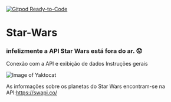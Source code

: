 [![Gitpod Ready-to-Code](https://img.shields.io/badge/Gitpod-Ready--to--Code-blue?logo=gitpod)](https://gitpod.io/#https://github.com/rafatrinity/Star-Wars) 

# Star-Wars

### infelizmente a API Star Wars está fora do ar. 😟

Conexão com a API e exibição de dados
Instruções gerais


![Image of Yaktocat](https://ci5.googleusercontent.com/proxy/QzGJQb5HGU9rQUC-hdD6yFrMjUNne6IO18P7BI_oHDfEpveyUINi_wNvd9urrZBeb7kQwsbnIAyB9ihlzA3aAKgRuQYfwyPwXToCJHQra9NiFFOEu6q1xudbvC9P_HNbOFCNyhEzUaMqAMPhyCWBIPlmAcDJNheshg=s0-d-e1-ft#http://img.americanas.com.br/gentegestao/2018/Com-interna/G&G/Recrutamento/Desafio_Star-Wars_front.png)

As informações sobre os planetas do Star Wars encontram-se na API:https://swapi.co/

